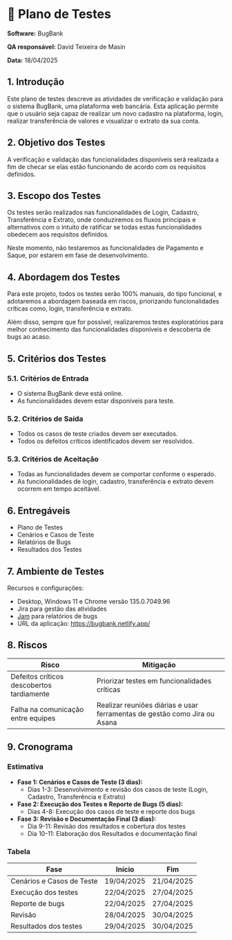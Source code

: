 # 🧪 Plano de Testes

**Software:** BugBank

**QA responsável:** David Teixeira de Masin

**Data:** 18/04/2025

## 1. Introdução

Este plano de testes descreve as atividades de verificação e validação para o sistema BugBank, uma plataforma web bancária. Esta aplicação permite que o usuário seja capaz de realizar um novo cadastro na plataforma, login, realizar transferência de valores e visualizar o extrato da sua conta.

## 2. Objetivo dos Testes

A verificação e validação das funcionalidades disponíveis será realizada a fim de checar se elas estão funcionando de acordo com os requisitos definidos.

## 3. Escopo dos Testes

Os testes serão realizados nas funcionalidades de Login, Cadastro, Transferência e Extrato, onde conduziremos os fluxos principais e alternativos com o intuito de ratificar se todas estas funcionalidades obedecem aos requisitos definidos.

Neste momento, não testaremos as funcionalidades de Pagamento e Saque, por estarem em fase de desenvolvimento.

## 4. Abordagem dos Testes

Para este projeto, todos os testes serão 100% manuais, do tipo funcional, e adotaremos a abordagem baseada em riscos, priorizando funcionalidades críticas como, login, transferência e extrato.

Além disso, sempre que for possível, realizaremos testes exploratórios para melhor conhecimento das funcionalidades disponíveis e descoberta de bugs ao acaso.


## 5. Critérios dos Testes

### 5.1. Critérios de Entrada

- O sistema BugBank deve está online.
- As funcionalidades devem estar disponíveis para teste.

### 5.2. Critérios de Saída

- Todos os casos de teste criados devem ser executados.
- Todos os defeitos críticos identificados devem ser resolvidos.

### 5.3. Critérios de Aceitação

- Todas as funcionalidades devem se comportar conforme o esperado.
- As funcionalidades de login, cadastro, transferência e extrato devem ocorrem em tempo aceitável.

## 6. Entregáveis

- Plano de Testes
- Cenários e Casos de Teste
- Relatórios de Bugs
- Resultados dos Testes

## 7. Ambiente de Testes

Recursos e configurações:

- Desktop, Windows 11 e Chrome versão 135.0.7049.96
- Jira para gestão das atividades
- [Jam](https://jam.dev/docs) para relatórios de bugs
- URL da aplicação: https://bugbank.netlify.app/

## 8. Riscos

| Risco | Mitigação |
|-------|-----------|
| Defeitos críticos descobertos tardiamente | Priorizar testes em funcionalidades críticas |
| Falha na comunicação entre equipes | Realizar reuniões diárias e usar ferramentas de gestão como Jira ou Asana |

## 9. Cronograma

### Estimativa

- **Fase 1: Cenários e Casos de Teste (3 dias):**
  - Dias 1-3: Desenvolvimento e revisão dos casos de teste (Login, Cadastro, Transferência e Extrato)
- **Fase 2: Execução dos Testes e Reporte de Bugs (5 dias):**
  - Dias 4-8: Execução dos casos de teste e reporte dos bugs
- **Fase 3: Revisão e Documentação Final (3 dias):**
  - Dia 9-11: Revisão dos resultados e cobertura dos testes
  - Dia 10-11: Elaboração dos Resultados e documentação final

### Tabela

| Fase                      | Início       | Fim         |
|---------------------------|--------------|-------------|
| Cenários e Casos de Teste | 19/04/2025   | 21/04/2025  |
| Execução dos testes       | 22/04/2025   | 27/04/2025  |
| Reporte de bugs           | 22/04/2025   | 27/04/2025  |
| Revisão                   | 28/04/2025   | 30/04/2025  |
| Resultados dos testes     | 29/04/2025   | 30/04/2025  |


